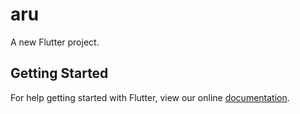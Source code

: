# aru

A new Flutter project.

## Getting Started

For help getting started with Flutter, view our online
[documentation](http://flutter.io/).
